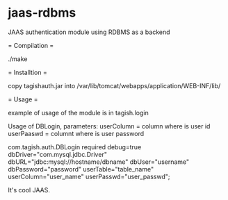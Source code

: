 jaas-rdbms
==========

JAAS authentication module using RDBMS as a backend

= Compilation =

./make

= Installtion =

copy tagishauth.jar into /var/lib/tomcat/webapps/application/WEB-INF/lib/

= Usage =

example of usage of the module is in tagish.login

Usage of DBLogin, parameters:
userColumn = column where is user id
userPaaswd = columnt where is user password

com.tagish.auth.DBLogin required debug=true dbDriver="com.mysql.jdbc.Driver" dbURL="jdbc:mysql://hostname/dbname" dbUser="username" dbPassword="password" userTable="table_name" userColumn="user_name" userPasswd="user_passwd";

It's cool JAAS.
